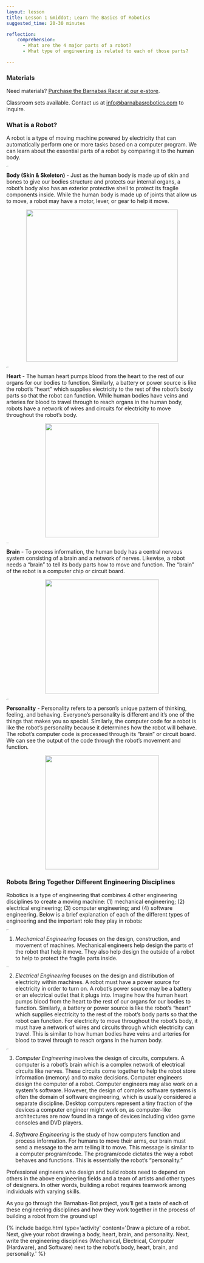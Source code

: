 ```yaml
---
layout: lesson
title: Lesson 1 &middot; Learn The Basics Of Robotics
suggested_time: 20-30 minutes

reflection:
    comprehension: 
      - What are the 4 major parts of a robot?
      - What type of engineering is related to each of those parts?

---
```


### Materials

Need materials?  [Purchase the Barnabas Racer at our e-store](https://shop.barnabasrobotics.com/collections/kits-1/products/barnabas-racer-kit).  

Classroom sets available.  Contact us at info@barnabasrobotics.com to inquire. 

### What is a Robot?

A robot is a type of moving machine powered by electricity that can automatically perform one or more tasks based on a computer program.  We can learn about the essential parts of a robot by comparing it to the human body.

<img src="fig-01_1.png" alt="fig-01_1" style="zoom:10%;" class="image left" />



**Body (Skin & Skeleton)** - Just as the human body is made up of skin and bones to give our bodies structure and protects our internal organs, a robot’s body also has an exterior protective shell to protect its fragile components inside.  While the human body is made up of joints that allow us to move, a robot may have a motor, lever, or gear to help it move.  

<p align="center">
    <img align="center" src="fig-01_8.png" width="400">
</p>



<img src="fig-01_2.png" alt="fig-01_2" style="zoom:10%;" class="image left" />

**Heart** - The human heart pumps blood from the heart to the rest of our organs for our bodies to function. Similarly, a battery or power source is like the robot’s “heart” which supplies electricity to the rest of the robot’s body parts so that the robot can function. While human bodies have veins and arteries for blood to travel through to reach organs in the human body, robots have a network of wires and circuits for electricity to move throughout the robot’s body.

<p align="center">
    <img align="center" src="fig-01_9.png" width="300">
</p>


<img src="fig-01_3.png" alt="fig-01_3" style="zoom:10%;" class="image left" />

**Brain** -  To process information, the human body has a central nervous system consisting of a brain and a network of nerves. Likewise, a robot needs a “brain” to tell its body parts how to move and function. The “brain” of the robot is a computer chip or circuit board.  

<p align="center">
    <img align="center" src="fig-01_10.png" width="300">
</p>


<img src="fig-01_4.png" alt="fig-01_4" style="zoom:10%;" class="image left" />

**Personality** - Personality refers to a person’s unique pattern of thinking, feeling, and behaving. Everyone’s personality is different and it’s one of the things that makes you so special. Similarly, the computer code for a robot is like the robot’s personality because it determines how the robot will behave.  The robot’s computer code is processed through its “brain” or circuit board.  We can see the output of the code through the robot’s movement and function. 

<p align="center">
    <img align="center" src="fig-01_11.png" width="300">
</p>



### Robots Bring Together Different Engineering Disciplines

Robotics is a type of engineering that combines 4 other engineering disciplines to create a moving machine: (1) mechanical engineering; (2) electrical engineering; (3) computer engineering; and (4) software engineering. Below is a brief explanation of each of the different types of engineering and the important role they play in robots:

<img src="fig-01_5.png" alt="fig-01_5" style="zoom:10%;" class="image left" />

1) *Mechanical Engineering* focuses on the design, construction, and movement of machines. Mechanical engineers help design the parts of the robot that help it move.  They also help design the outside of a robot to help to protect the fragile parts inside.

<img src="fig-01_6.png" alt="fig-01_6" style="zoom:10%;" class="image left" />

2) *Electrical Engineering* focuses on the design and distribution of electricity within machines. A robot must have a power source for electricity in order to turn on. A robot’s power source may be a battery or an electrical outlet that it plugs into. Imagine how the human heart pumps blood from the heart to the rest of our organs for our bodies to function. Similarly, a battery or power source is like the robot’s “heart” which supplies electricity to the rest of the robot’s body parts so that the robot can function. For electricity to move throughout the robot’s body, it must have a network of wires and circuits through which electricity can travel. This is similar to how human bodies have veins and arteries for blood to travel through to reach organs in the human body. 

<img src="fig-01_7.png" alt="fig-01_7" style="zoom:10%;" class="image left" />

3) *Computer Engineering* involves the design of circuits, computers.   A computer is a robot’s brain which is a complex network of electrical circuits like nerves.  These circuits come together to help the robot store information (memory) and to make decisions.  Computer engineers design the computer of a robot. Computer engineers may also work on a system's software. However, the design of complex software systems is often the domain of software engineering, which is usually considered a separate discipline. Desktop computers represent a tiny fraction of the devices a computer engineer might work on, as computer-like architectures are now found in a range of devices including video game consoles and DVD players.

4) *Software Engineering* is the study of how computers function and process information. For humans to move their arms, our brain must send a message to the arm telling it to move. This message is similar to a computer program/code. The program/code dictates the way a robot behaves and functions. This is essentially the robot’s “personality.”

Professional engineers who design and build robots need to depend on others in the above engineering fields and a team of artists and other types of designers. In other words, building a robot requires teamwork among individuals with varying skills. 

As you go through the Barnabas-Bot project, you’ll get a taste of each of these engineering disciplines and how they work together in the process of building a robot from the ground up!

{% include badge.html type='activity' content='Draw a picture of a robot. Next, give your robot drawing a body, heart,  brain, and personality.  Next, write the engineering disciplines (Mechanical, Electrical, Computer (Hardware), and Software) next to the robot’s body, heart, brain, and personality.' %}